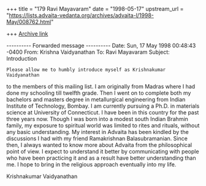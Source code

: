 +++
title = "179 Ravi Mayavaram"
date = "1998-05-17"
upstream_url = "https://lists.advaita-vedanta.org/archives/advaita-l/1998-May/008762.html"

+++
[Archive link](https://lists.advaita-vedanta.org/archives/advaita-l/1998-May/008762.html)

---------- Forwarded message ----------
Date: Sun, 17 May 1998 00:48:43 -0400
From: Krishna Vaidyanathan <vkkumar at engr.uconn.edu>
To: Ravi Mayavaram <msr at reddy20.tamu.edu>
Subject: Introduction

    Please allow me to humbly introduce myself as Krishnakumar Vaidyanathan
to the members of this mailing list. I am originally from Madras where I had
done my schooling till twelfth grade. Then I went on to complete both my
bachelors and masters degree in metallurgical engineering from Indian
Institute of Technology, Bombay. I am currently pursuing a Ph.D. in
materials science at University of Connecticut. I have been in this country
for the past three years now.
    Though I was born into a modest south Indian Brahmin family, my exposure
to spiritual world was limited to rites and rituals, without any basic
understanding. My interest in Advaita has been kindled by the discussions I
had with my friend Ramakrishnan Balasubramanian. Since then, I always wanted
to know more about Advaita from the philosophical point of view. I expect to
understand it better by communicating with people who have been practicing
it and as a result have better understanding than me. I hope to bring in the
religious approach eventually into my life.

Krishnakumar Vaidyanathan

